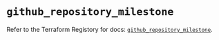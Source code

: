 # `github_repository_milestone`

Refer to the Terraform Registory for docs: [`github_repository_milestone`](https://registry.terraform.io/providers/integrations/github/5.23.0/docs/resources/repository_milestone).
